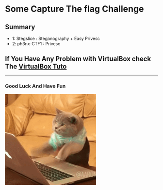 # Some Capture The flag Challenge

## Summary


* 1: Stegslice  : Steganography + Easy Privesc
* 2: ph3nx-CTF1 : Privesc


## If You Have Any Problem with VirtualBox check The [VirtualBox Tuto](https://github.com/Ph3nX-Z/Capture-The-Flag-Rooms/blob/main/Tuto-VirtualBox/README.md)
---------------------------------------------------------------------------------------------
### Good Luck And Have Fun 
![Alt Text](source.gif)

